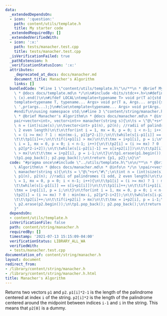 ```yaml
---
data:
  _extendedDependsOn:
  - icon: ':question:'
    path: content/utils/template.h
    title: My starter code
  _extendedRequiredBy: []
  _extendedVerifiedWith:
  - icon: ':x:'
    path: tests/manacher.test.cpp
    title: tests/manacher.test.cpp
  _isVerificationFailed: true
  _pathExtension: h
  _verificationStatusIcon: ':x:'
  attributes:
    _deprecated_at_docs: docs/manacher.md
    document_title: Manacher's Algorithm
    links: []
  bundledCode: "#line 1 \"content/utils/template.h\"\n/**\n * @brief My starter code\n\
    \ * @docs docs/template.md\n */\n\n#include <bits/stdc++.h>\n#define all(x) (x).begin(),\
    \ (x).end()\n\n#ifdef LOCAL\ntemplate<typename T> void pr(T a){std::cerr<<a<<std::endl;}\n\
    template<typename T, typename... Args> void pr(T a, Args... args){std::cerr<<a<<'\
    \ ',pr(args...);}\n#else\ntemplate<typename... Args> void pr(Args... args){}\n\
    #endif\n\nusing namespace std;\n#line 3 \"content/string/manacher.h\"\n\n/**\n\
    \ * @brief Manacher's Algorithm\n * @docs docs/manacher.md\n * @info\n */\n \n\
    pair<vector<int>, vector<int>> manacher(string s){\n\ts = \"@\"+s+\"#\";\n\tint\
    \ n = (int)size(s);\n\tvector<int> p1(n), p2(n); //radii of palindromes (1 odd,\
    \ 2 even length)\n\t\n\tfor(int i = 1, mx = 0, p = 0; i < n-1; i++){\n\t\tp1[i]\
    \ = (i >= mx) ? 1 : min(mx-i, p1[p*2-i]);\n\t\twhile(s[i-p1[i]] == s[i+p1[i]])\n\
    \t\t\tp1[i]++;\n\t\tif(i+p1[i] > mx)\n\t\t\tmx = i+p1[i], p = i;\n\t}\n\tfor(int\
    \ i = 1, mx = 0, p = 0; i < n-1; i++){\n\t\tp2[i] = (i >= mx) ? 0 : min(mx-i,\
    \ p2[p*2-i+2]);\n\t\twhile(s[i-p2[i]-1] == s[i+p2[i]])\n\t\t\tp2[i]++;\n\t\tif(i+p2[i]\
    \ > mx)\n\t\t\tmx = i+p2[i], p = i-1;\n\t}\n\tp1.erase(p1.begin()); p2.erase(p2.begin());\n\
    \tp1.pop_back(); p2.pop_back();\n\treturn {p1, p2};\n}\n"
  code: "#pragma once\n#include \"../utils/template.h\"\n\n/**\n * @brief Manacher's\
    \ Algorithm\n * @docs docs/manacher.md\n * @info\n */\n \npair<vector<int>, vector<int>>\
    \ manacher(string s){\n\ts = \"@\"+s+\"#\";\n\tint n = (int)size(s);\n\tvector<int>\
    \ p1(n), p2(n); //radii of palindromes (1 odd, 2 even length)\n\t\n\tfor(int i\
    \ = 1, mx = 0, p = 0; i < n-1; i++){\n\t\tp1[i] = (i >= mx) ? 1 : min(mx-i, p1[p*2-i]);\n\
    \t\twhile(s[i-p1[i]] == s[i+p1[i]])\n\t\t\tp1[i]++;\n\t\tif(i+p1[i] > mx)\n\t\t\
    \tmx = i+p1[i], p = i;\n\t}\n\tfor(int i = 1, mx = 0, p = 0; i < n-1; i++){\n\t\
    \tp2[i] = (i >= mx) ? 0 : min(mx-i, p2[p*2-i+2]);\n\t\twhile(s[i-p2[i]-1] == s[i+p2[i]])\n\
    \t\t\tp2[i]++;\n\t\tif(i+p2[i] > mx)\n\t\t\tmx = i+p2[i], p = i-1;\n\t}\n\tp1.erase(p1.begin());\
    \ p2.erase(p2.begin());\n\tp1.pop_back(); p2.pop_back();\n\treturn {p1, p2};\n\
    }"
  dependsOn:
  - content/utils/template.h
  isVerificationFile: false
  path: content/string/manacher.h
  requiredBy: []
  timestamp: '2021-07-13 15:15:09-04:00'
  verificationStatus: LIBRARY_ALL_WA
  verifiedWith:
  - tests/manacher.test.cpp
documentation_of: content/string/manacher.h
layout: document
redirect_from:
- /library/content/string/manacher.h
- /library/content/string/manacher.h.html
title: Manacher's Algorithm
---
```

Returns two vectors `p1` and `p2`. `p1[i]*2-1` is the length of the palindrome centered at index `i` of the string.
`p2[i]*2` is the length of the palindrome centered around the midpoint between indices `i-1` and `i` in the string. This means that `p2[0]` is a dummy. 
